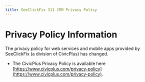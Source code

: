 ```yaml
---
title: SeeClickFix 311 CRM Privacy Policy
---
```


# Privacy Policy Information

The privacy policy for web services and mobile apps provided by 
SeeClickFix (a division of CivicPlus) has changed.

* The CivicPlus Privacy Policy is available here
[https://www.civicplus.com/privacy-policy](https://www.civicplus.com/privacy-policy).
